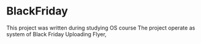 # BlackFriday
This project was written during studying OS course
The project operate as system of Black Friday
Uploading Flyer, 
